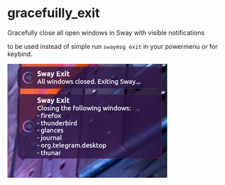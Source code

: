 # gracefuilly_exit
Gracefully close all open windows in Sway with visible notifications

to be used instead of simple run `swaymsg exit` in your powermenu or for keybind.

![gracefull_exit notifications](https://raw.githubusercontent.com/killajoe/sway_tools/refs/heads/main/gracefully_exit/graceful_exit.png)

